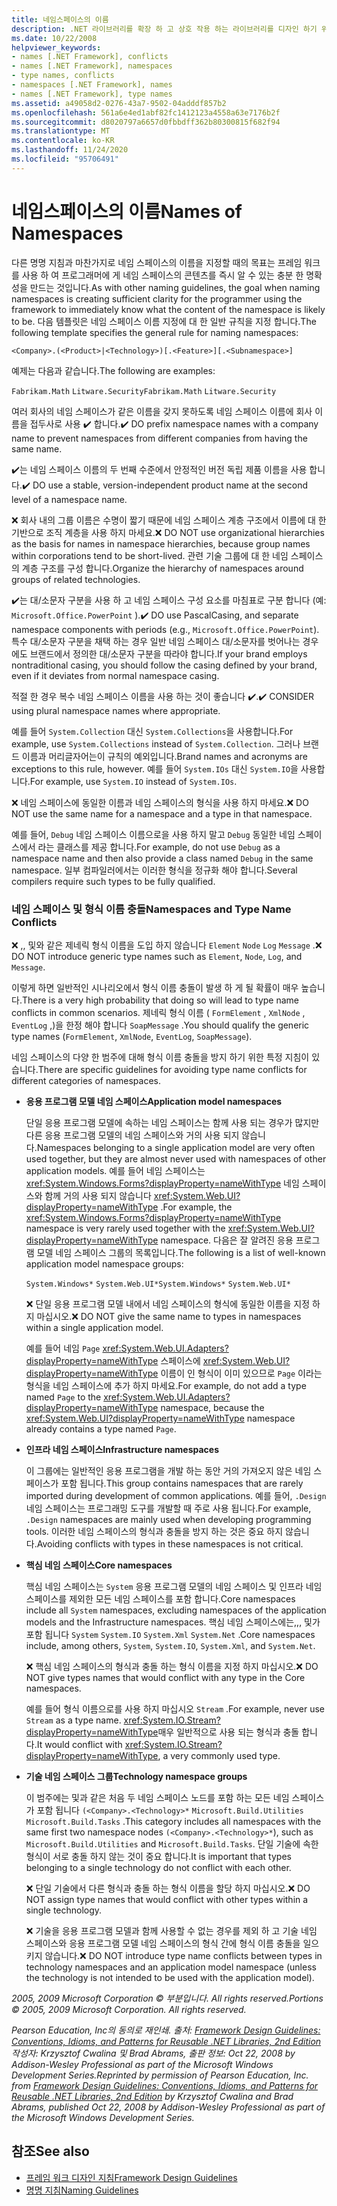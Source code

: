 ```yaml
---
title: 네임스페이스의 이름
description: .NET 라이브러리를 확장 하 고 상호 작용 하는 라이브러리를 디자인 하기 위한 지침의 일부로 네임 스페이스의 이름을 지정 하는 지침을 사용 합니다.
ms.date: 10/22/2008
helpviewer_keywords:
- names [.NET Framework], conflicts
- names [.NET Framework], namespaces
- type names, conflicts
- namespaces [.NET Framework], names
- names [.NET Framework], type names
ms.assetid: a49058d2-0276-43a7-9502-04adddf857b2
ms.openlocfilehash: 561a6e4ed1abf82fc1412123a4558a63e7176b2f
ms.sourcegitcommit: d8020797a6657d0fbbdff362b80300815f682f94
ms.translationtype: MT
ms.contentlocale: ko-KR
ms.lasthandoff: 11/24/2020
ms.locfileid: "95706491"
---
```

# <a name="names-of-namespaces"></a><span data-ttu-id="95831-103">네임스페이스의 이름</span><span class="sxs-lookup"><span data-stu-id="95831-103">Names of Namespaces</span></span>

<span data-ttu-id="95831-104">다른 명명 지침과 마찬가지로 네임 스페이스의 이름을 지정할 때의 목표는 프레임 워크를 사용 하 여 프로그래머에 게 네임 스페이스의 콘텐츠를 즉시 알 수 있는 충분 한 명확성을 만드는 것입니다.</span><span class="sxs-lookup"><span data-stu-id="95831-104">As with other naming guidelines, the goal when naming namespaces is creating sufficient clarity for the programmer using the framework to immediately know what the content of the namespace is likely to be.</span></span> <span data-ttu-id="95831-105">다음 템플릿은 네임 스페이스 이름 지정에 대 한 일반 규칙을 지정 합니다.</span><span class="sxs-lookup"><span data-stu-id="95831-105">The following template specifies the general rule for naming namespaces:</span></span>

 `<Company>.(<Product>|<Technology>)[.<Feature>][.<Subnamespace>]`

 <span data-ttu-id="95831-106">예제는 다음과 같습니다.</span><span class="sxs-lookup"><span data-stu-id="95831-106">The following are examples:</span></span>

 <span data-ttu-id="95831-107">`Fabrikam.Math` `Litware.Security`</span><span class="sxs-lookup"><span data-stu-id="95831-107">`Fabrikam.Math` `Litware.Security`</span></span>

 <span data-ttu-id="95831-108">여러 회사의 네임 스페이스가 같은 이름을 갖지 못하도록 네임 스페이스 이름에 회사 이름을 접두사로 사용 ✔️ 합니다.</span><span class="sxs-lookup"><span data-stu-id="95831-108">✔️ DO prefix namespace names with a company name to prevent namespaces from different companies from having the same name.</span></span>

 <span data-ttu-id="95831-109">✔️는 네임 스페이스 이름의 두 번째 수준에서 안정적인 버전 독립 제품 이름을 사용 합니다.</span><span class="sxs-lookup"><span data-stu-id="95831-109">✔️ DO use a stable, version-independent product name at the second level of a namespace name.</span></span>

 <span data-ttu-id="95831-110">❌ 회사 내의 그룹 이름은 수명이 짧기 때문에 네임 스페이스 계층 구조에서 이름에 대 한 기반으로 조직 계층을 사용 하지 마세요.</span><span class="sxs-lookup"><span data-stu-id="95831-110">❌ DO NOT use organizational hierarchies as the basis for names in namespace hierarchies, because group names within corporations tend to be short-lived.</span></span> <span data-ttu-id="95831-111">관련 기술 그룹에 대 한 네임 스페이스의 계층 구조를 구성 합니다.</span><span class="sxs-lookup"><span data-stu-id="95831-111">Organize the hierarchy of namespaces around groups of related technologies.</span></span>

 <span data-ttu-id="95831-112">✔️는 대/소문자 구분을 사용 하 고 네임 스페이스 구성 요소를 마침표로 구분 합니다 (예: `Microsoft.Office.PowerPoint` ).</span><span class="sxs-lookup"><span data-stu-id="95831-112">✔️ DO use PascalCasing, and separate namespace components with periods (e.g., `Microsoft.Office.PowerPoint`).</span></span> <span data-ttu-id="95831-113">특수 대/소문자 구분을 채택 하는 경우 일반 네임 스페이스 대/소문자를 벗어나는 경우에도 브랜드에서 정의한 대/소문자 구분을 따라야 합니다.</span><span class="sxs-lookup"><span data-stu-id="95831-113">If your brand employs nontraditional casing, you should follow the casing defined by your brand, even if it deviates from normal namespace casing.</span></span>

 <span data-ttu-id="95831-114">적절 한 경우 복수 네임 스페이스 이름을 사용 하는 것이 좋습니다 ✔️.</span><span class="sxs-lookup"><span data-stu-id="95831-114">✔️ CONSIDER using plural namespace names where appropriate.</span></span>

 <span data-ttu-id="95831-115">예를 들어 `System.Collection` 대신 `System.Collections`을 사용합니다.</span><span class="sxs-lookup"><span data-stu-id="95831-115">For example, use `System.Collections` instead of `System.Collection`.</span></span> <span data-ttu-id="95831-116">그러나 브랜드 이름과 머리글자어는이 규칙의 예외입니다.</span><span class="sxs-lookup"><span data-stu-id="95831-116">Brand names and acronyms are exceptions to this rule, however.</span></span> <span data-ttu-id="95831-117">예를 들어 `System.IOs` 대신 `System.IO`을 사용합니다.</span><span class="sxs-lookup"><span data-stu-id="95831-117">For example, use `System.IO` instead of `System.IOs`.</span></span>

 <span data-ttu-id="95831-118">❌ 네임 스페이스에 동일한 이름과 네임 스페이스의 형식을 사용 하지 마세요.</span><span class="sxs-lookup"><span data-stu-id="95831-118">❌ DO NOT use the same name for a namespace and a type in that namespace.</span></span>

 <span data-ttu-id="95831-119">예를 들어, `Debug` 네임 스페이스 이름으로을 사용 하지 말고 `Debug` 동일한 네임 스페이스에서 라는 클래스를 제공 합니다.</span><span class="sxs-lookup"><span data-stu-id="95831-119">For example, do not use `Debug` as a namespace name and then also provide a class named `Debug` in the same namespace.</span></span> <span data-ttu-id="95831-120">일부 컴파일러에서는 이러한 형식을 정규화 해야 합니다.</span><span class="sxs-lookup"><span data-stu-id="95831-120">Several compilers require such types to be fully qualified.</span></span>

### <a name="namespaces-and-type-name-conflicts"></a><span data-ttu-id="95831-121">네임 스페이스 및 형식 이름 충돌</span><span class="sxs-lookup"><span data-stu-id="95831-121">Namespaces and Type Name Conflicts</span></span>

 <span data-ttu-id="95831-122">❌ ,, 및와 같은 제네릭 형식 이름을 도입 하지 않습니다 `Element` `Node` `Log` `Message` .</span><span class="sxs-lookup"><span data-stu-id="95831-122">❌ DO NOT introduce generic type names such as `Element`, `Node`, `Log`, and `Message`.</span></span>

 <span data-ttu-id="95831-123">이렇게 하면 일반적인 시나리오에서 형식 이름 충돌이 발생 하 게 될 확률이 매우 높습니다.</span><span class="sxs-lookup"><span data-stu-id="95831-123">There is a very high probability that doing so will lead to type name conflicts in common scenarios.</span></span> <span data-ttu-id="95831-124">제네릭 형식 이름 ( `FormElement` , `XmlNode` , `EventLog` ,)을 한정 해야 합니다 `SoapMessage` .</span><span class="sxs-lookup"><span data-stu-id="95831-124">You should qualify the generic type names (`FormElement`, `XmlNode`, `EventLog`, `SoapMessage`).</span></span>

 <span data-ttu-id="95831-125">네임 스페이스의 다양 한 범주에 대해 형식 이름 충돌을 방지 하기 위한 특정 지침이 있습니다.</span><span class="sxs-lookup"><span data-stu-id="95831-125">There are specific guidelines for avoiding type name conflicts for different categories of namespaces.</span></span>

- <span data-ttu-id="95831-126">**응용 프로그램 모델 네임 스페이스**</span><span class="sxs-lookup"><span data-stu-id="95831-126">**Application model namespaces**</span></span>

     <span data-ttu-id="95831-127">단일 응용 프로그램 모델에 속하는 네임 스페이스는 함께 사용 되는 경우가 많지만 다른 응용 프로그램 모델의 네임 스페이스와 거의 사용 되지 않습니다.</span><span class="sxs-lookup"><span data-stu-id="95831-127">Namespaces belonging to a single application model are very often used together, but they are almost never used with namespaces of other application models.</span></span> <span data-ttu-id="95831-128">예를 들어 네임 스페이스는 <xref:System.Windows.Forms?displayProperty=nameWithType> 네임 스페이스와 함께 거의 사용 되지 않습니다 <xref:System.Web.UI?displayProperty=nameWithType> .</span><span class="sxs-lookup"><span data-stu-id="95831-128">For example, the <xref:System.Windows.Forms?displayProperty=nameWithType> namespace is very rarely used together with the <xref:System.Web.UI?displayProperty=nameWithType> namespace.</span></span> <span data-ttu-id="95831-129">다음은 잘 알려진 응용 프로그램 모델 네임 스페이스 그룹의 목록입니다.</span><span class="sxs-lookup"><span data-stu-id="95831-129">The following is a list of well-known application model namespace groups:</span></span>

     <span data-ttu-id="95831-130">`System.Windows*` `System.Web.UI*`</span><span class="sxs-lookup"><span data-stu-id="95831-130">`System.Windows*` `System.Web.UI*`</span></span>

     <span data-ttu-id="95831-131">❌ 단일 응용 프로그램 모델 내에서 네임 스페이스의 형식에 동일한 이름을 지정 하지 마십시오.</span><span class="sxs-lookup"><span data-stu-id="95831-131">❌ DO NOT give the same name to types in namespaces within a single application model.</span></span>

     <span data-ttu-id="95831-132">예를 들어 네임 `Page` <xref:System.Web.UI.Adapters?displayProperty=nameWithType> 스페이스에 <xref:System.Web.UI?displayProperty=nameWithType> 이름이 인 형식이 이미 있으므로 `Page` 이라는 형식을 네임 스페이스에 추가 하지 마세요.</span><span class="sxs-lookup"><span data-stu-id="95831-132">For example, do not add a type named `Page` to the <xref:System.Web.UI.Adapters?displayProperty=nameWithType> namespace, because the <xref:System.Web.UI?displayProperty=nameWithType> namespace already contains a type named `Page`.</span></span>

- <span data-ttu-id="95831-133">**인프라 네임 스페이스**</span><span class="sxs-lookup"><span data-stu-id="95831-133">**Infrastructure namespaces**</span></span>

     <span data-ttu-id="95831-134">이 그룹에는 일반적인 응용 프로그램을 개발 하는 동안 거의 가져오지 않은 네임 스페이스가 포함 됩니다.</span><span class="sxs-lookup"><span data-stu-id="95831-134">This group contains namespaces that are rarely imported during development of common applications.</span></span> <span data-ttu-id="95831-135">예를 들어, `.Design` 네임 스페이스는 프로그래밍 도구를 개발할 때 주로 사용 됩니다.</span><span class="sxs-lookup"><span data-stu-id="95831-135">For example, `.Design` namespaces are mainly used when developing programming tools.</span></span> <span data-ttu-id="95831-136">이러한 네임 스페이스의 형식과 충돌을 방지 하는 것은 중요 하지 않습니다.</span><span class="sxs-lookup"><span data-stu-id="95831-136">Avoiding conflicts with types in these namespaces is not critical.</span></span>

- <span data-ttu-id="95831-137">**핵심 네임 스페이스**</span><span class="sxs-lookup"><span data-stu-id="95831-137">**Core namespaces**</span></span>

     <span data-ttu-id="95831-138">핵심 네임 스페이스는 `System` 응용 프로그램 모델의 네임 스페이스 및 인프라 네임 스페이스를 제외한 모든 네임 스페이스를 포함 합니다.</span><span class="sxs-lookup"><span data-stu-id="95831-138">Core namespaces include all `System` namespaces, excluding namespaces of the application models and the Infrastructure namespaces.</span></span> <span data-ttu-id="95831-139">핵심 네임 스페이스에는,,, 및가 포함 됩니다 `System` `System.IO` `System.Xml` `System.Net` .</span><span class="sxs-lookup"><span data-stu-id="95831-139">Core namespaces include, among others, `System`, `System.IO`, `System.Xml`, and `System.Net`.</span></span>

     <span data-ttu-id="95831-140">❌ 핵심 네임 스페이스의 형식과 충돌 하는 형식 이름을 지정 하지 마십시오.</span><span class="sxs-lookup"><span data-stu-id="95831-140">❌ DO NOT give types names that would conflict with any type in the Core namespaces.</span></span>

     <span data-ttu-id="95831-141">예를 들어 형식 이름으로를 사용 하지 마십시오 `Stream` .</span><span class="sxs-lookup"><span data-stu-id="95831-141">For example, never use `Stream` as a type name.</span></span> <span data-ttu-id="95831-142"><xref:System.IO.Stream?displayProperty=nameWithType>매우 일반적으로 사용 되는 형식과 충돌 합니다.</span><span class="sxs-lookup"><span data-stu-id="95831-142">It would conflict with <xref:System.IO.Stream?displayProperty=nameWithType>, a very commonly used type.</span></span>

- <span data-ttu-id="95831-143">**기술 네임 스페이스 그룹**</span><span class="sxs-lookup"><span data-stu-id="95831-143">**Technology namespace groups**</span></span>

     <span data-ttu-id="95831-144">이 범주에는 및과 같은 처음 두 네임 스페이스 노드를 포함 하는 모든 네임 스페이스가 포함 됩니다 `(<Company>.<Technology>*` `Microsoft.Build.Utilities` `Microsoft.Build.Tasks` .</span><span class="sxs-lookup"><span data-stu-id="95831-144">This category includes all namespaces with the same first two namespace nodes `(<Company>.<Technology>*`), such as `Microsoft.Build.Utilities` and `Microsoft.Build.Tasks`.</span></span> <span data-ttu-id="95831-145">단일 기술에 속한 형식이 서로 충돌 하지 않는 것이 중요 합니다.</span><span class="sxs-lookup"><span data-stu-id="95831-145">It is important that types belonging to a single technology do not conflict with each other.</span></span>

     <span data-ttu-id="95831-146">❌ 단일 기술에서 다른 형식과 충돌 하는 형식 이름을 할당 하지 마십시오.</span><span class="sxs-lookup"><span data-stu-id="95831-146">❌ DO NOT assign type names that would conflict with other types within a single technology.</span></span>

     <span data-ttu-id="95831-147">❌ 기술을 응용 프로그램 모델과 함께 사용할 수 없는 경우를 제외 하 고 기술 네임 스페이스와 응용 프로그램 모델 네임 스페이스의 형식 간에 형식 이름 충돌을 일으키지 않습니다.</span><span class="sxs-lookup"><span data-stu-id="95831-147">❌ DO NOT introduce type name conflicts between types in technology namespaces and an application model namespace (unless the technology is not intended to be used with the application model).</span></span>

 <span data-ttu-id="95831-148">*2005, 2009 Microsoft Corporation © 부분입니다. All rights reserved.*</span><span class="sxs-lookup"><span data-stu-id="95831-148">*Portions © 2005, 2009 Microsoft Corporation. All rights reserved.*</span></span>

 <span data-ttu-id="95831-149">*Pearson Education, Inc의 동의로 재인쇄. 출처: [Framework Design Guidelines: Conventions, Idioms, and Patterns for Reusable .NET Libraries, 2nd Edition](https://www.informit.com/store/framework-design-guidelines-conventions-idioms-and-9780321545619) 작성자: Krzysztof Cwalina 및 Brad Abrams, 출판 정보: Oct 22, 2008 by Addison-Wesley Professional as part of the Microsoft Windows Development Series.*</span><span class="sxs-lookup"><span data-stu-id="95831-149">*Reprinted by permission of Pearson Education, Inc. from [Framework Design Guidelines: Conventions, Idioms, and Patterns for Reusable .NET Libraries, 2nd Edition](https://www.informit.com/store/framework-design-guidelines-conventions-idioms-and-9780321545619) by Krzysztof Cwalina and Brad Abrams, published Oct 22, 2008 by Addison-Wesley Professional as part of the Microsoft Windows Development Series.*</span></span>

## <a name="see-also"></a><span data-ttu-id="95831-150">참조</span><span class="sxs-lookup"><span data-stu-id="95831-150">See also</span></span>

- [<span data-ttu-id="95831-151">프레임 워크 디자인 지침</span><span class="sxs-lookup"><span data-stu-id="95831-151">Framework Design Guidelines</span></span>](index.md)
- [<span data-ttu-id="95831-152">명명 지침</span><span class="sxs-lookup"><span data-stu-id="95831-152">Naming Guidelines</span></span>](naming-guidelines.md)
